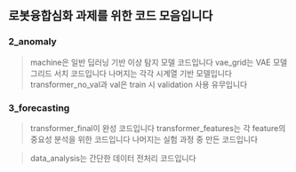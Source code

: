 ## 로봇융합심화 과제를 위한 코드 모음입니다
### 2_anomaly
> machine은 일반 딥러닝 기반 이상 탐지 모델 코드입니다
> vae_grid는  VAE 모델 그리드 서치 코드입니다
> 나머지는 각각 시계열 기반 모델입니다
> transformer_no_val과 val은 train 시 validation 사용 유무입니다

### 3_forecasting
> transformer_final이 완성 코드입니다
> transformer_features는 각 feature의 중요성 분석을 위한 코드입니다
> 나머지는 실험 과정 중 만든 코드입니다

> data_analysis는 간단한 데이터 전처리 코드입니다
